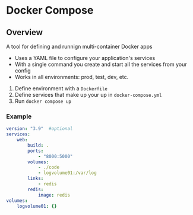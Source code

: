# Docker Compose

## Overview 

A tool for defining and runnign multi-container Docker apps

- Uses a YAML file to configure your application's services
- With a single command you create and start all the services from your config
- Works in all environments: prod, test, dev, etc.

1. Define environment with a ```Dockerfile``` 
2. Define services that make up your up in ```docker-compose.yml```
3. Run ```docker compose up``` 

### Example

```yml
version: "3.9"  #optional
services:
    web:
        build: .
        ports:
            - "8000:5000"
        volumes:
            - ./code
            - logvolume01:/var/log
        links:
            - redis
        redis:
            image: redis   
volumes:
    logvolume01: {}
```
